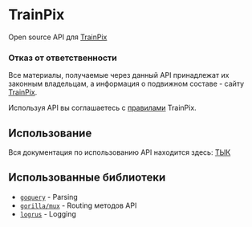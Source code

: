 # TrainPix 
Open source API для [TrainPix](https://trainpix.org/)

### Отказ от ответственности
Все материалы, получаемые через данный API принадлежат их законным владельцам, а информация о подвижном составе - сайту [TrainPix](https://trainpix.org/).

Используя API вы соглашаетесь с [правилами](https://trainpix.org/rules/) TrainPix.

## Использование
Вся документация по использованию API находится здесь: [ТЫК](https://docs.openpix.ru/)

## Использованные библиотеки
 - [`goquery`](https://github.com/PuerkitoBio/goquery) - Parsing
 - [`gorilla/mux`](https://github.com/gorilla/mux) - Routing методов API
 - [`logrus`](https://github.com/sirupsen/logrus) - Logging